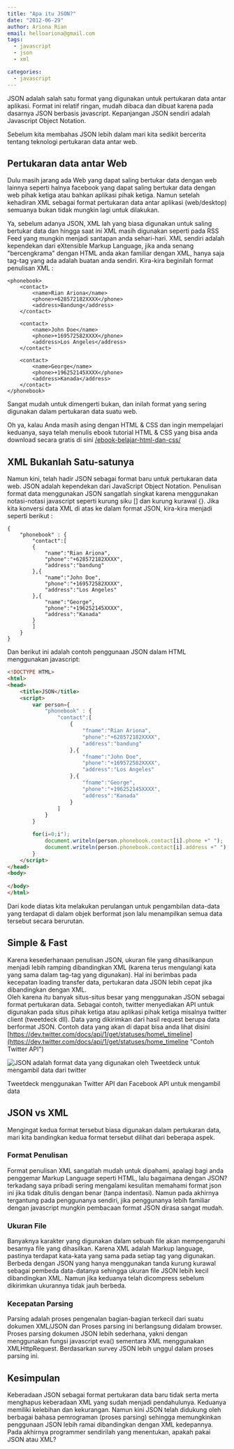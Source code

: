 ```yaml
---
title: "Apa itu JSON?"
date: "2012-06-29"
author: Ariona Rian
email: helloariona@gmail.com
tags: 
  - javascript
  - json
  - xml

categories: 
  - javascript
---
```


JSON adalah salah satu format yang digunakan untuk pertukaran data antar aplikasi. Format ini relatif ringan, mudah dibaca dan dibuat karena pada dasarnya JSON berbasis javascript. Kepanjangan JSON sendiri adalah Javascript Object Notation.

Sebelum kita membahas JSON lebih dalam mari kita sedikit bercerita tentang teknologi pertukaran data antar web.

## Pertukaran data antar Web

Dulu masih jarang ada Web yang dapat saling bertukar data dengan web lainnya seperti halnya facebook yang dapat saling bertukar data dengan web pihak ketiga atau bahkan aplikasi pihak ketiga. Namun setelah kehadiran XML sebagai format pertukaran data antar aplikasi (web/desktop) semuanya bukan tidak mungkin lagi untuk dilakukan.

Ya, sebelum adanya JSON, XML lah yang biasa digunakan untuk saling bertukar data dan hingga saat ini XML masih digunakan seperti pada RSS Feed yang mungkin menjadi santapan anda sehari-hari. XML sendiri adalah kependekan dari eXtensible Markup Language, jika anda senang "bercengkrama" dengan HTML anda akan familiar dengan XML, hanya saja tag-tag yang ada adalah buatan anda sendiri. Kira-kira beginilah format penulisan XML :

```
<phonebook>
    <contact>
        <name>Rian Ariona</name>
        <phone>+628572182XXXX</phone>
        <address>Bandung</address>
    </contact>

    <contact>
        <name>John Doe</name>
        <phone>+169572582XXXX</phone>
        <address>Los Angeles</address>
    </contact>

    <contact>
        <name>George</name>
        <phone>+196252145XXXX</phone>
        <address>Kanada</address>
    </contact>
</phonebook>
```

Sangat mudah untuk dimengerti bukan, dan inilah format yang sering digunakan dalam pertukaran data suatu web.

Oh ya, kalau Anda masih asing dengan HTML & CSS dan ingin mempelajari keduanya, saya telah menulis ebook tutorial HTML & CSS yang bisa anda download secara gratis di sini [/ebook-belajar-html-dan-css/](/ebook-belajar-html-dan-css/)

## XML Bukanlah Satu-satunya

Namun kini, telah hadir JSON sebagai format baru untuk pertukaran data web. JSON adalah kependekan dari JavaScript Object Notation. Penulisan format data menggunakan JSON sangatlah singkat karena menggunakan notasi-notasi javascript seperti kurung siku \[\] dan kurung kurawal {}. Jika kita konversi data XML di atas ke dalam format JSON, kira-kira menjadi seperti berikut :

```
{
    "phonebook" : {
        "contact":[
        {
            "name":"Rian Ariona",
            "phone":"+628572182XXXX",
            "address":"bandung"
        },{
            "name":"John Doe",
            "phone":"+169572582XXXX",
            "address":"Los Angeles"
        },{
            "name":"George",
            "phone":"+196252145XXXX",
            "address":"Kanada"
        }
        ]
    }
}
```

Dan berikut ini adalah contoh penggunaan JSON dalam HTML menggunakan javascript:

```html
<!DOCTYPE HTML>
<html>
<head>
    <title>JSON</title>
    <script>
        var person={
            "phonebook" : {
                "contact":[
	                {
	                    "fname":"Rian Ariona",
	                    "phone":"+628572182XXXX",
	                    "address":"bandung"
	                },{
	                    "fname":"John Doe",
	                    "phone":"+169572582XXXX",
	                    "address":"Los Angeles"
	                },{
	                    "fname":"George",
	                    "phone":"+196252145XXXX",
	                    "address":"Kanada"
	                }
                ]
            }
        }

        for(i=0;i");
            document.writeln(person.phonebook.contact[i].phone +" ");
            document.writeln(person.phonebook.contact[i].address +" ");
        }
    </script>
</head>
<body>
    
</body>
</html>
```

Dari kode diatas kita melakukan perulangan untuk pengambilan data-data yang terdapat di dalam objek berformat json lalu menampilkan semua data tersebut secara berurutan.

## Simple & Fast

Karena kesederhanaan penulisan JSON, ukuran file yang dihasilkanpun menjadi lebih ramping dibandingkan XML (karena terus mengulangi kata yang sama dalam tag-tag yang digunakan). Hal ini berimbas pada kecepatan loading transfer data, pertukaran data JSON lebih cepat jika dibandingkan dengan XML.  
Oleh karena itu banyak situs-situs besar yang menggunakan JSON sebagai format pertukaran data. Sebagai contoh, twitter menyediakan API untuk digunakan pada situs pihak ketiga atau aplikasi pihak ketiga misalnya twitter client (tweetdeck dll). Data yang dikirimkan dari hasil request berupa data berformat JSON. Contoh data yang akan di dapat bisa anda lihat disini [https://dev.twitter.com/docs/api/1/get/statuses/home\_timeline](https://dev.twitter.com/docs/api/1/get/statuses/home_timeline "Contoh Twitter API")

![JSON adalah format data yang digunakan oleh Tweetdeck untuk mengambil data dari twitter](/assets/img/tweetdeck.jpg)

Tweetdeck menggunakan Twitter API dan Facebook API untuk mengambil data

## JSON vs XML

Mengingat kedua format tersebut biasa digunakan dalam pertukaran data, mari kita bandingkan kedua format tersebut dilihat dari beberapa aspek.

### Format Penulisan

Format penulisan XML sangatlah mudah untuk dipahami, apalagi bagi anda penggemar Markup Language seperti HTML, lalu bagaimana dengan JSON? terkadang saya pribadi sering mengalami kesulitan memahami format json ini jika tidak ditulis dengan benar (tanpa indentasi). Namun pada akhirnya tergantung pada penggunanya sendiri, jika penggunanya lebih familiar dengan javascript mungkin pembacaan format JSON dirasa sangat mudah.

### Ukuran File

Banyaknya karakter yang digunakan dalam sebuah file akan mempengaruhi besarnya file yang dihasilkan. Karena XML adalah Markup language, pastinya terdapat kata-kata yang sama pada setiap tag yang digunakan. Berbeda dengan JSON yang hanya menggunakan tanda kurung kurawal sebagai pembeda data-datanya sehingga ukuran file JSON lebih kecil dibandingkan XML. Namun jika keduanya telah dicompress sebelum dikirimkan ukurannya tidak jauh berbeda.

### Kecepatan Parsing

Parsing adalah proses pengenalan bagian-bagian terkecil dari suatu dokumen XML/JSON dan Proses parsing ini berlangsung didalam browser. Proses parsing dokumen JSON lebih sederhana, yakni dengan menggunakan fungsi javascript eva() sementara XML menggunakan XMLHttpRequest. Berdasarkan survey JSON lebih unggul dalam proses parsing ini.

## Kesimpulan

Keberadaan JSON sebagai format pertukaran data baru tidak serta merta menghapus keberadaan XML yang sudah menjadi pendahulunya. Keduanya memiliki kelebihan dan kekurangan. Namun kini JSON telah didukung oleh berbagai bahasa pemrograman (proses parsing) sehingga memungkinkan penggunaan JSON lebih ramai dibandingkan dengan XML kedepannya. Pada akhirnya programmer sendirilah yang menentukan, apakah pakai JSON atau XML?
